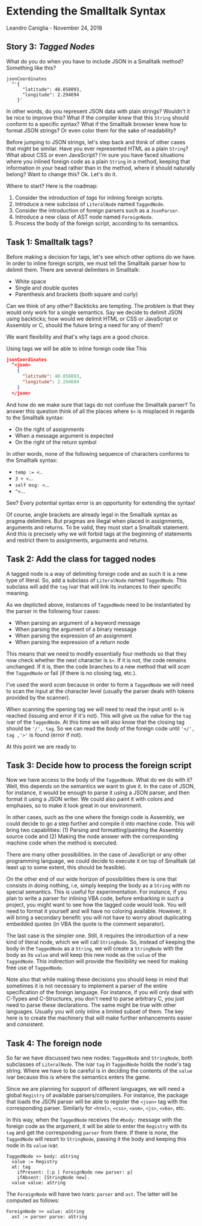 # Extending the Smalltalk Syntax
Leandro Caniglia - November 24, 2018

**Story 3:** *Tagged Nodes*
--

What do you do when you have to include JSON in a Smalltalk method? Something like this?
```
jsonCoordinates
  ^'{
      "latitude": 48.858093,
      "longitude": 2.294694
    }'
```
In other words, do you represent JSON data with plain strings? Wouldn't it be nice to improve this? What if the compiler knew that this `String` should conform to a specific syntax? What if the Smalltalk browser knew how to format JSON strings? Or even color them for the sake of readability?

Before jumping to JSON strings, let's step back and think of other cases that might be similar. Have you ever represented HTML as a plain `String`? What about CSS or even JavaScript? I'm sure you have faced situations where you inlined foreign code as a plain `String` in a method, keeping that information in your head rather than in the method, where it should naturally belong? Want to change this? Ok. Let's do it.

Where to start? Here is the roadmap:

1. Consider the introduction of _tags_ for inlining foreign scripts.
2. Introduce a new subclass of `LiteralNode` named `TaggedNode`.
3. Consider the introduction of foreign parsers such as a `JsonParser`.
4. Introduce a new class of AST node named `ForeignNode`.
5. Process the body of the foreign script, according to its semantics.

Task 1: Smalltalk tags?
--

Before making a decision for tags, let's see which other options do we have. In order to inline foreign scripts, we must tell the Smalltalk parser how to delimit them. There are several delimiters in Smalltalk:

- White space
- Single and double quotes
- Parenthesis and brackets (both square and curly)

Can we think of any other? Backticks are tempting. The problem is that they would only work for a single semantics. Say we decide to delimit JSON using backticks; how would we delimit HTML or CSS or JavaScript or Assembly or C, should the future bring a need for any of them?

We want flexibility and that's why tags are a good choice.

Using tags we will be able to inline foreign code like This
```json
jsonCoordinates
  ^<json>
    {
      "latitude": 48.858093,
      "longitude": 2.294694
    }
  </json>
```
And how do we make sure that tags do not confuse the Smalltalk parser? To answer this question think of all the places where `$<` is misplaced in regards to the Smalltalk syntax:

- On the right of assignments
- When a message argument is expected
- On the right of the return symbol

In other words, none of the following sequence of characters conforms to the Smalltalk syntax:

- `temp := <`..
- `3 + <`...
- `self msg: <`...
- `^<`...

See? Every potential syntax error is an opportunity for extending the syntax!

Of course, angle brackets are already legal in the Smalltalk syntax as pragma delimiters. But pragmas are illegal when placed in assignments, arguments and returns. To be valid, they must start a Smalltalk statement. And this is precisely why we will forbid tags at the beginning of statements and restrict them to assignments, arguments and returns.

Task 2: Add the class for tagged nodes
--
A tagged node is a way of delimiting foreign code and as such it is a new type of literal. So, add a subclass of `LiteralNode` named `TaggedNode`. This subclass will add the `tag` ivar that will link its instances to their specific meaning.

As we depticted above, instances of `TaggedNode` need to be instantiated by the parser in the following four cases:

- When parsing an argument of a keyword message
- When parsing the argument of a binary message
- When parsing the expression of an assignment
- When parsing the expression of a return node

This means that we need to modify essentially four methods so that they now check whether the next character is `$<`. If it is not, the code remains unchanged. If it is, then the code branches to a new method that will _scan_ the `TaggedNode` or fail (if there is no closing tag, etc.).

I've used the word _scan_ because in order to form a `TaggedNode` we will need to scan the input at the character level (usually the parser deals with tokens provided by the scanner).

When scanning the opening tag we will need to read the input until `$>` is reached (issuing and error if it's not). This will give us the value for the `tag` ivar of the `TaggedNode`. At this time we will also know that the closing tag should be `'/', tag`. So we can read the _body_ of the foreign code until `'</', tag ,'>'` is found (error if not).

At this point we are ready to

Task 3: Decide how to process the foreign script
--
Now we have access to the body of the `TaggedNode`. What do we do with it? Well, this depends on the semantics we want to give it. In the case of JSON, for instance, it would be enough to parse it using a JSON parser, and then format it using a JSON writer. We could also paint it with colors and emphases, so to make it look great in our environment.

In other cases, such as the one where the foreign code is Assembly, we could decide to go a step further and compile it into machine code. This will bring two capabilities: (1) Parsing and formatting/painting the Assembly source code and (2) Making the node answer with the corresponding machine code when the method is executed.

There are many other possibilities. In the case of JavaScript or any other programming language, we could decide to execute it on top of Smalltalk (at least up to some extent, this should be feasible).

On the other end of our wide horizon of possibilities there is one that consists in doing nothing, i.e, simply keeping the body as a `String` with no special semantics. This is useful for experimentation. For instance, if you plan to write a parser for inlining VBA code, before embarking in such a project, you might want to see how the tagged code would look. You will need to format it yourself and will have no coloring available. However, it will bring a secondary benefit: you will not have to worry about duplicating embedded quotes (in VBA the quote is the comment separator).

The last case is the simpler one. Still, it requires the introduction of a new kind of literal node, which we will call `StringNode`. So, instead of keeping the body in the `TaggedNode` as a `String`, we will create a `StringNode` with the body as its `value` and will keep this new node as the `value` of the `TaggedNode`. This indirection will provide the flexibility we need for making free use of `TaggedNode`.

Note also that while making these decisions you should keep in mind that sometimes it is not necessary to implement a parser of the entire specification of the foreign language. For instance, if you will only deal with C-Types and C-Structures, you don't need to parse arbitrary C, you just need to parse these declarations. The same might be true with other languages. Usually you will only inline a limited subset of them. The key here is to create the machinery that will make further enhancements easier and consistent.

Task 4: The foreign node
--
So far we have discussed two new nodes: `TaggedNode` and `StringNode`, both subclasses of `LiteralNode`. The ivar `tag` in `TaggedNode` holds the node's tag string. Where we have to be careful is in deciding the contents of the `value` ivar because this is where the semantics enters the game.

Since we are planning for support of different languages, we will need a global `Registry` of available parsers/compilers. For instance, the package that loads the JSON parser will be able to register the `<json>` tag with the corresponding parser. Similarly for `<html>`, `<css>`, `<asm>`, `<js>`, `<vba>`, etc.

In this way, when the `TaggedNode` receives the `#body:` message with the foreign code as the argument, it will be able to enter the `Registry` with its `tag` and get the corresponding `parser` from there. If there is none, the `TaggedNode` will resort to `StringNode`, passing it the body and keeping this node in its `value` ivar.

```smalltalk
TaggedNode >> body: aString
  value := Registry
  at: tag
    ifPresent: [:p | ForeignNode new parser: p]
    ifAbsent: [StringNode new].
  value value: aString
```
The `ForeignNode` will have two ivars: `parser` and `ast`. The latter will be computed as follows:

```smalltalk
ForeignNode >> value: aString
  ast := parser parse: aString
```
